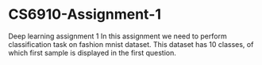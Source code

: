 # CS6910-Assignment-1
Deep learning assignment 1
In this assignment we need to perform classification task on fashion mnist dataset.
This dataset has 10 classes, of which first sample is displayed in the first question.
